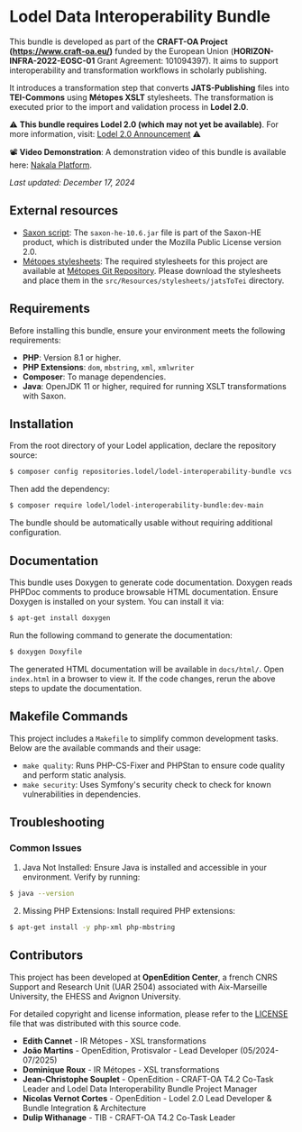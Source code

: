# Lodel Data Interoperability Bundle

This bundle is developed as part of the **CRAFT-OA Project (https://www.craft-oa.eu/)** funded by the European Union (**HORIZON-INFRA-2022-EOSC-01** Grant Agreement: 101094397). It aims to support interoperability and transformation workflows in scholarly publishing.

It introduces a transformation step that converts **JATS-Publishing** files into **TEI-Commons** using **Métopes XSLT** stylesheets.
The transformation is executed prior to the import and validation process in **Lodel 2.0**.

⚠️ **This bundle requires Lodel 2.0 (which may not yet be available)**. For more information, visit: [Lodel 2.0 Announcement](https://leo.hypotheses.org/22760) ⚠️

📽️ **Video Demonstration**: A demonstration video of this bundle is available here: [Nakala Platform](https://api.nakala.fr/embed/10.34847/nkl.4a0ab841/340eddb033b6ab933348a3842ba5f34eb34b7930).

_Last updated: December 17, 2024_

## External resources

- [Saxon script](src/Resources/scripts/): The ```saxon-he-10.6.jar``` file is part of the Saxon-HE product, which is distributed under the Mozilla Public License version 2.0.
- [Métopes stylesheets](src/Resources/stylesheets/jatsToTei): The required stylesheets for this project are available at [Métopes Git Repository](https://git.unicaen.fr/metopes/xxe-addons/-/tree/master/metopes_tei/xxe/jats/jats_2_commons?ref_type=heads). Please download the stylesheets and place them in the ```src/Resources/stylesheets/jatsToTei``` directory.

## Requirements

Before installing this bundle, ensure your environment meets the following requirements:

- **PHP**: Version 8.1 or higher.
- **PHP Extensions**: ```dom```, ```mbstring```, ```xml```, ```xmlwriter```
- **Composer**: To manage dependencies.
- **Java**: OpenJDK 11 or higher, required for running XSLT transformations with Saxon.

## Installation

From the root directory of your Lodel application, declare the repository source:
```bash
$ composer config repositories.lodel/lodel-interoperability-bundle vcs git@gitlab.huma-num.fr:openedition/lodel/lodel-interoperability-bundle.git
```

Then add the dependency:
```bash
$ composer require lodel/lodel-interoperability-bundle:dev-main
```

The bundle should be automatically usable without requiring additional configuration.

## Documentation

This bundle uses Doxygen to generate code documentation.
Doxygen reads PHPDoc comments to produce browsable HTML documentation.
Ensure Doxygen is installed on your system. You can install it via:

```bash
$ apt-get install doxygen
```

Run the following command to generate the documentation:

```bash
$ doxygen Doxyfile
```

The generated HTML documentation will be available in ```docs/html/```.
Open ```index.html``` in a browser to view it.
If the code changes, rerun the above steps to update the documentation.


## Makefile Commands

This project includes a ```Makefile``` to simplify common development tasks.
Below are the available commands and their usage:

- ```make quality```: Runs PHP-CS-Fixer and PHPStan to ensure code quality and perform static analysis.  
- ```make security```: Uses Symfony's security check to check for known vulnerabilities in dependencies.

## Troubleshooting
### Common Issues

1. Java Not Installed: Ensure Java is installed and accessible in your environment. Verify by running:

```bash
$ java --version
```

2. Missing PHP Extensions: Install required PHP extensions:

```bash
$ apt-get install -y php-xml php-mbstring
```

## Contributors

This project has been developed at **OpenEdition Center**, a french CNRS Support and Research Unit (UAR 2504) associated with Aix-Marseille University, the EHESS and Avignon University.

For detailed copyright and license information, please refer to the [LICENSE](LICENSE) file that was distributed with this source code.

- **Edith Cannet** - IR Métopes - XSL transformations
- **João Martins**  - OpenEdition, Protisvalor - Lead Developer (05/2024-07/2025)
- **Dominique Roux** - IR Métopes - XSL transformations
- **Jean-Christophe Souplet** - OpenEdition - CRAFT-OA T4.2 Co-Task Leader and Lodel Data Interoperability Bundle Project Manager
- **Nicolas Vernot Cortes** - OpenEdition - Lodel 2.0 Lead Developer & Bundle Integration & Architecture
- **Dulip Withanage** - TIB - CRAFT-OA T4.2 Co-Task Leader
